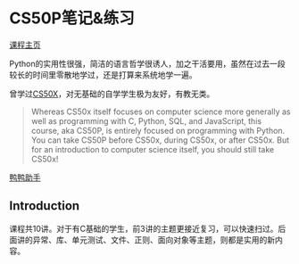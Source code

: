 # CS50P笔记&练习

[课程主页](https://cs50.harvard.edu/python/2022/)

Python的实用性很强，简洁的语言哲学很诱人，加之干活要用，虽然在过去一段较长的时间里零散地学过，还是打算来系统地学一遍。

曾学过[CS50X](https://github.com/lng205/CS50x2022)，对无基础的自学学生极为友好，有教无类。

> Whereas CS50x itself focuses on computer science more generally as well as programming with C, Python, SQL, and JavaScript, this course, aka CS50P, is entirely focused on programming with Python. You can take CS50P before CS50x, during CS50x, or after CS50x. But for an introduction to computer science itself, you should still take CS50x!

[鸭鸭助手](https://cs50.ai/chat)

## Introduction

课程共10讲。对于有C基础的学生，前3讲的主题更接近复习，可以快速扫过。后面讲的异常、库、单元测试、文件、正则、面向对象等主题，则都是实用的新内容。
